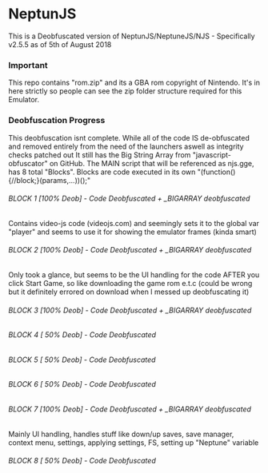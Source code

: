# NeptunJS
This is a Deobfuscated version of NeptunJS/NeptuneJS/NJS - Specifically v2.5.5 as of 5th of August 2018

### Important
This repo contains "rom.zip" and its a GBA rom copyright of Nintendo.
It's in here strictly so people can see the zip folder structure required for this Emulator.

### Deobfuscation Progress
This deobfuscation isnt complete.
While all of the code IS de-obfuscated and removed entirely from the need of the launchers aswell as integrity checks patched out
It still has the Big String Array from "javascript-obfuscator" on GitHub.
The MAIN script that will be referenced as njs.gge, has 8 total "Blocks".
Blocks are code executed in its own "(function(){//block;}(params,...))();"

###### BLOCK 1 [100% Deob] - Code Deobfuscated + _BIGARRAY deobfuscated
Contains video-js code (videojs.com) and seemingly sets it to the global var "player" and seems to use it for showing the emulator frames (kinda smart)
###### BLOCK 2 [100% Deob] - Code Deobfuscated + _BIGARRAY deobfuscated
Only took a glance, but seems to be the UI handling for the code AFTER you click Start Game, so like downloading the game rom e.t.c (could be wrong but it definitely errored on download when I messed up deobfuscating it)
###### BLOCK 3 [100% Deob] - Code Deobfuscated + _BIGARRAY deobfuscated
###### BLOCK 4 [ 50% Deob] - Code Deobfuscated
###### BLOCK 5 [ 50% Deob] - Code Deobfuscated
###### BLOCK 6 [ 50% Deob] - Code Deobfuscated
###### BLOCK 7 [100% Deob] - Code Deobfuscated + _BIGARRAY deobfuscated
Mainly UI handling, handles stuff like down/up saves, save manager, context menu, settings, applying settings, FS, setting up "Neptune" variable
###### BLOCK 8 [ 50% Deob] - Code Deobfuscated
